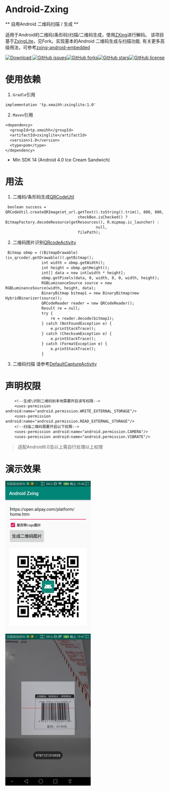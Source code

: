 # Android-Zxing
** 自用Android 二维码扫描 / 生成 **

适用于Android的二维码(条形码)扫描/二维码生成，使用[ZXing](https://github.com/zxing/zxing/)进行解码。
该项目基于[ZxingLite](https://github.com/yangxixi88/ZxingLite)，见Fork。实现基本的Android 二维码生成与扫描功能.
有关更多高级用法，可参考[zxing-android-embedded](https://github.com/journeyapps/zxing-android-embedded)

[![Download](https://api.bintray.com/packages/xmaihh/maven/zxinglite/images/download.svg?version=1.0) ](https://bintray.com/xmaihh/maven/zxinglite/1.0/link)[![GitHub issues](https://img.shields.io/github/issues/xmaihh/Android-Zxing.svg)](https://github.com/xmaihh/Android-Zxing/issues)[![GitHub forks](https://img.shields.io/github/forks/xmaihh/Android-Zxing.svg)](https://github.com/xmaihh/Android-Zxing/network)[![GitHub stars](https://img.shields.io/github/stars/xmaihh/Android-Zxing.svg)](https://github.com/xmaihh/Android-Zxing/stargazers)[![GitHub license](https://img.shields.io/github/license/xmaihh/Android-Zxing.svg)](https://github.com/xmaihh/Android-Zxing/blob/master/LICENSE)

# 使用依赖
1. `Gradle`引用
```
implementation 'tp.xmaihh:zxinglite:1.0'
```
2. `Maven`引用
```
<dependency>
  <groupId>tp.xmaihh</groupId>
  <artifactId>zxinglite</artifactId>
  <version>1.0</version>
  <type>pom</type>
</dependency>
```

* Min SDK
14 (Android 4.0 Ice Cream Sandwich)

# 用法
1. 二维码/条形码生成[QRCodeUtil](https://github.com/xmaihh/Android-Zxing/blob/master/app/src/main/java/xmaihh/pay/zxing/QRCodeUtil.java)
```
 boolean success = QRCodeUtil.createQRImage(et_url.getText().toString().trim(), 800, 800,
                                checkBox.isChecked() ? BitmapFactory.decodeResource(getResources(), R.mipmap.ic_launcher) :
                                        null,
                                filePath);
```
2. 二维码图片识别[QRcodeActivity](https://github.com/xmaihh/Android-Zxing/blob/master/app/src/main/java/xmaihh/pay/QRcodeActivity.java)
```
 Bitmap obmp = ((BitmapDrawable) (iv_qrcode).getDrawable()).getBitmap();
                int width = obmp.getWidth();
                int height = obmp.getHeight();
                int[] data = new int[width * height];
                obmp.getPixels(data, 0, width, 0, 0, width, height);
                RGBLuminanceSource source = new RGBLuminanceSource(width, height, data);
                BinaryBitmap bitmap1 = new BinaryBitmap(new HybridBinarizer(source));
                QRCodeReader reader = new QRCodeReader();
                Result re = null;
                try {
                    re = reader.decode(bitmap1);
                } catch (NotFoundException e) {
                    e.printStackTrace();
                } catch (ChecksumException e) {
                    e.printStackTrace();
                } catch (FormatException e) {
                    e.printStackTrace();
                }
```
3. 二维码扫描
请参考[DefaultCaptureActivity](https://github.com/xmaihh/Android-Zxing/blob/master/app/src/main/java/xmaihh/pay/DefaultCaptureActivity.java)
# 声明权限
```
    <!--生成\识别二维码到本地需要开启读写权限-->
    <uses-permission android:name="android.permission.WRITE_EXTERNAL_STORAGE"/>
    <uses-permission android:name="android.permission.READ_EXTERNAL_STORAGE"/>
    <!--扫描二维码需要开启以下权限-->
    <uses-permission android:name="android.permission.CAMERA"/>
    <uses-permission android:name="android.permission.VIBRATE"/>
```
> 适配Android6.0及以上需自行处理以上权限
# 演示效果
<img src="https://github.com/xmaihh/Android-Zxing/raw/master/arts/QRcode.png" width="270" height="480" alt="演示效果"/>
<img src="https://github.com/xmaihh/Android-Zxing/raw/master/arts/DefaultCapture.png" width="270" height="480" alt="演示效果"/>
<!--<img src="https://github.com/xmaihh/Android-Zxing/raw/master/arts/AlipayARCapture.png" width="270" height="480" alt="演示效果"/>-->
<!--<img src="https://github.com/xmaihh/Android-Zxing/raw/master/arts/WeChatCapture.png" width="270" height="480" alt="演示效果"/>-->
